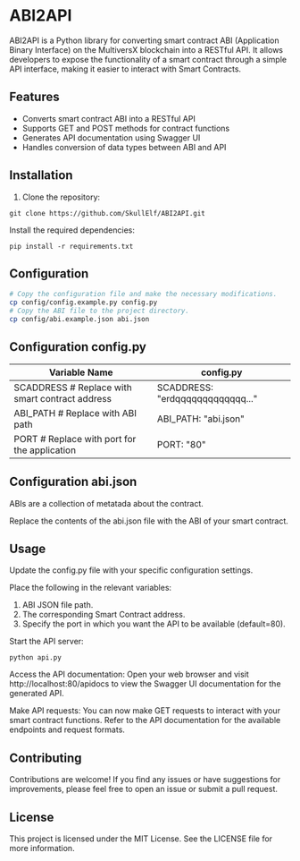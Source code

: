 # ABI2API

ABI2API is a Python library for converting smart contract ABI (Application Binary Interface) on the MultiversX blockchain into a RESTful API. It allows developers to expose the functionality of a smart contract through a simple API interface, making it easier to interact with Smart Contracts.

## Features

- Converts smart contract ABI into a RESTful API
- Supports GET and POST methods for contract functions
- Generates API documentation using Swagger UI
- Handles conversion of data types between ABI and API

## Installation

1. Clone the repository:

```
git clone https://github.com/SkullElf/ABI2API.git
```
Install the required dependencies:
```
pip install -r requirements.txt
```

## Configuration

```bash
# Copy the configuration file and make the necessary modifications.
cp config/config.example.py config.py
# Copy the ABI file to the project directory.
cp config/abi.example.json abi.json
```

## Configuration config.py
| Variable Name                                      | config.py                                 |
| -------------------------------------------------- | ----------------------------------------- |
| SCADDRESS # Replace with smart contract address    | SCADDRESS: "erdqqqqqqqqqqqqq..."          |
| ABI_PATH # Replace with ABI path                   | ABI_PATH: "abi.json"                      |
| PORT # Replace with port for the application       | PORT: "80"                                |

## Configuration abi.json
ABIs are a collection of metatada about the contract.

Replace the contents of the abi.json file with the ABI of your smart contract.

## Usage

Update the config.py file with your specific configuration settings.

Place the following in the relevant variables:
1. ABI JSON file path.
2. The corresponding Smart Contract address.
3. Specify the port in which you want the API to be available (default=80).
   
Start the API server:

```
python api.py
```

Access the API documentation:
Open your web browser and visit http://localhost:80/apidocs to view the Swagger UI documentation for the generated API.

Make API requests:
You can now make GET requests to interact with your smart contract functions. Refer to the API documentation for the available endpoints and request formats.

## Contributing
Contributions are welcome! If you find any issues or have suggestions for improvements, please feel free to open an issue or submit a pull request.

## License
This project is licensed under the MIT License. See the LICENSE file for more information.
